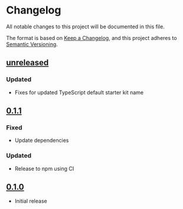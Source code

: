 # Changelog

All notable changes to this project will be documented in this file.

The format is based on [Keep a Changelog](https://keepachangelog.com/en/1.0.0/),
and this project adheres to [Semantic Versioning](https://semver.org/spec/v2.0.0.html).

## [unreleased]

### Updated

- Fixes for updated TypeScript default starter kit name

## [0.1.1]

### Fixed

- Update dependencies

### Updated

- Release to npm using CI

## [0.1.0]

- Initial release

[unreleased]: https://github.com/fastly/create-compute-js/compare/v0.1.1...HEAD
[0.1.1]: https://github.com/fastly/create-compute-js/compare/v0.1.1...v0.1.0
[0.1.0]: https://github.com/fastly/create-compute-js/releases/tag/v0.1.0
